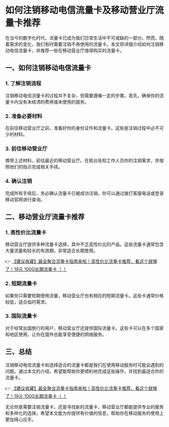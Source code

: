 # 如何注销移动电信流量卡及移动营业厅流量卡推荐

在当今的数字化时代，流量卡已成为我们日常生活中不可或缺的一部分。然而，随着需求的变化，我们有时需要注销不再使用的流量卡。本文将详细介绍如何注销移动电信流量卡，并推荐一些在移动营业厅值得购买的流量卡。

## 一、如何注销移动电信流量卡

### 1. 了解注销流程
注销移动电信流量卡的过程并不复杂，但需要遵循一定的步骤。首先，确保你的流量卡内没有未结清的费用或未使用的服务。

### 2. 准备必要材料
在前往移动营业厅之前，准备好你的身份证件和流量卡。这些是注销过程中必不可少的材料。

### 3. 前往移动营业厅
携带上述材料，前往最近的移动营业厅。在柜台告知工作人员你的注销需求，并按照他们的指示完成相关手续。

### 4. 确认注销
完成所有手续后，务必确认流量卡已被成功注销。你可以通过拨打客服电话或登录移动官网进行查询。

## 二、移动营业厅流量卡推荐

### 1. 高性价比流量卡
移动营业厅提供多种流量卡选择，其中不乏高性价比的产品。这些流量卡通常包含大量流量和较长的有效期，非常适合长期使用。

👉 [【建议收藏】最全聚合流量卡指南来啦！高性价比流量卡推荐，看这个就够了！19元 100G长期流量卡 ！！](https://bit.ly/Liuliangka)

### 2. 短期流量卡
如果你只需要短期使用流量，移动营业厅也有相应的短期流量卡。这些卡通常价格较低，适合临时需求。

### 3. 国际流量卡
对于经常出国旅行的用户，移动营业厅还提供国际流量卡。这些卡可以在多个国家和地区使用，让你在国外也能享受便捷的网络服务。

## 三、总结

注销移动电信流量卡和选择适合的流量卡都是我们在使用移动服务时可能会遇到的问题。通过本文的介绍，希望能帮助你更顺利地完成这些操作，并找到最适合你的流量卡。

👉 [【建议收藏】最全聚合流量卡指南来啦！高性价比流量卡推荐，看这个就够了！19元 100G长期流量卡 ！！](https://bit.ly/Liuliangka)

无论你是需要注销流量卡，还是寻找新的流量卡，移动营业厅都能提供专业的服务和多样化的选择。希望本文能为你提供有价值的信息，帮助你在移动服务的使用上更加得心应手。